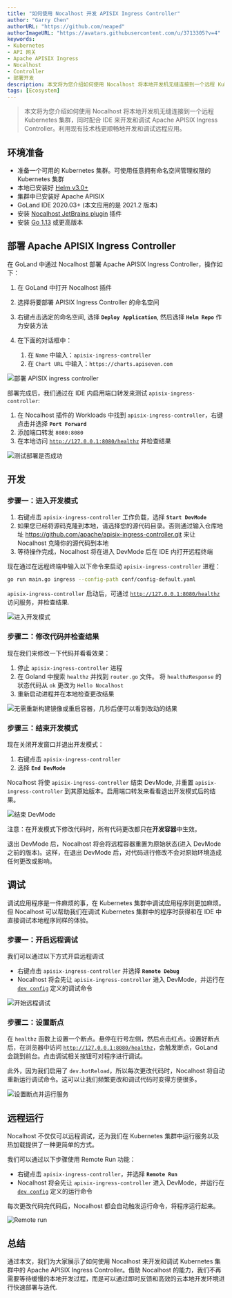 ```yaml
---
title: "如何使用 Nocalhost 开发 APISIX Ingress Controller"
author: "Garry Chen"
authorURL: "https://github.com/neaped"
authorImageURL: "https://avatars.githubusercontent.com/u/3713305?v=4"
keywords: 
- Kubernetes
- API 网关
- Apache APISIX Ingress
- Nocalhost
- Controller
- 部署开发
description: 本文将为您介绍如何使用 Nocalhost 将本地开发机无缝连接到一个远程 Kubernetes 集群，同时配合 IDE 来开发和调试 Apache APISIX Ingress Controller。
tags: [Ecosystem]
---
```


> 本文将为您介绍如何使用 Nocalhost 将本地开发机无缝连接到一个远程 Kubernetes 集群，同时配合 IDE 来开发和调试 Apache APISIX Ingress Controller。利用现有技术栈更顺畅地开发和调试远程应用。

<!--truncate-->

## 环境准备

- 准备一个可用的 Kubernetes 集群。可使用任意拥有命名空间管理权限的 Kubernetes 集群
- 本地已安装好 [Helm v3.0+](https://helm.sh)
- 集群中已安装好 Apache APISIX
- GoLand IDE 2020.03+ (本文应用的是 2021.2 版本)
- 安装 [Nocalhost JetBrains plugin](https://nocalhost.dev/zh-CN/docs/installation#install-jetbrains-plugin) 插件
- 安装 [Go 1.13](https://golang.org/dl/) 或更高版本

## 部署 Apache APISIX Ingress Controller

在 GoLand 中通过 Nocalhost 部署 Apache APISIX Ingress Controller，操作如下：

1. 在 GoLand 中打开 Nocalhost 插件
2. 选择将要部署 APISIX Ingress Controller 的命名空间
3. 右键点击选定的命名空间, 选择 **`Deploy Application`**, 然后选择 **`Helm Repo`** 作为安装方法
4. 在下面的对话框中：

    1. 在 `Name` 中输入：`apisix-ingress-controller`
    2. 在 `Chart URL` 中输入：`https://charts.apiseven.com`

![部署 APISIX ingress controller](https://static.apiseven.com/202108/1637131316244-f1a58c88-8628-4918-a4c4-1ad287742fd0.gif)

部署完成后，我们通过在 IDE 内启用端口转发来测试 `apisix-ingress-controller`:

1. 在 Nocalhost 插件的 Workloads 中找到 `apisix-ingress-controller`，右键点击并选择 **`Port Forward`**
2. 添加端口转发 `8080:8080`
3. 在本地访问 [`http://127.0.0.1:8080/healthz`](http://127.0.0.1:8080/healthz) 并检查结果

![测试部署是否成功](https://static.apiseven.com/202108/1637131450462-842c3baf-b7a4-4598-be0b-27486bf1cf28.gif)

## 开发

### 步骤一：进入开发模式

1. 右键点击 `apisix-ingress-controller` 工作负载，选择 **`Start DevMode`**
2. 如果您已经将源码克隆到本地，请选择您的源代码目录。否则通过输入仓库地址 https://github.com/apache/apisix-ingress-controller.git 来让 Nocalhost 克隆你的源代码到本地
3. 等待操作完成，Nocalhost 将在进入 DevMode 后在 IDE 内打开远程终端

现在通过在远程终端中输入以下命令来启动 `apisix-ingress-controller` 进程：

```bash
go run main.go ingress --config-path conf/config-default.yaml
```

`apisix-ingress-controller` 启动后，可通过 [`http://127.0.0.1:8080/healthz`](http://127.0.0.1:8080/healthz) 访问服务，并检查结果.

![进入开发模式](https://static.apiseven.com/202108/1637131513751-b9184c10-4da3-4ab2-b403-56ae2360704a.gif)

### 步骤二：修改代码并检查结果

现在我们来修改一下代码并看看效果：

1. 停止 `apisix-ingress-controller` 进程
2. 在 Goland 中搜索 `healthz` 并找到 `router.go` 文件。 将 `healthzResponse` 的状态代码从 `ok` 更改为 `Hello Nocalhost`
3. 重新启动进程并在本地检查更改结果

![无需重新构建镜像或重启容器，几秒后便可以看到改动的结果](https://static.apiseven.com/202108/1637131699629-a0766f66-0faa-4bf8-9013-284e5f2bdd57.gif)

### 步骤三：结束开发模式

现在关闭开发窗口并退出开发模式：

1. 右键点击 `apisix-ingress-controller`
2. 选择 **`End DevMode`**

Nocalhost 将使 `apisix-ingress-controller` 结束 DevMode, 并重置 `apisix-ingress-controller` 到其原始版本。启用端口转发来看看退出开发模式后的结果。

![结束 DevMode](https://static.apiseven.com/202108/1637131766524-dba7b756-ae0b-42d1-8ff0-6ac14059ce11.gif)

注意：在开发模式下修改代码时，所有代码更改都只在**开发容器**中生效。

退出 DevMode 后，Nocalhost 将会将远程容器重置为原始状态(进入 DevMode 之前的版本)。这样，在退出 DevMode 后，对代码进行修改不会对原始环境造成任何更改或影响。

## 调试

调试应用程序是一件麻烦的事，在 Kubernetes 集群中调试应用程序则更加麻烦。但 Nocalhost 可以帮助我们在调试 Kubernetes 集群中的程序时获得和在 IDE 中直接调试本地程序同样的体验。

### 步骤一：开启远程调试

我们可以通过以下方式开启远程调试

- 右键点击 `apisix-ingress-controller` 并选择 **`Remote Debug`**
- Nocalhost 将会先让 `apisix-ingress-controller` 进入 DevMode，并运行在 [`dev config`](https://nocalhost.dev/zh-CN/docs/config/config-develop) 定义的调试命令

![开始远程调试](https://static.apiseven.com/202108/1637132327260-7bba1d81-cf70-4982-9a07-51cc379e6bea.gif)

### 步骤二：设置断点

在 `healthz` 函数上设置一个断点。悬停在行号左侧，然后点击红点。设置好断点后，在浏览器中访问 [`http://127.0.0.1:8080/healthz`](http://127.0.0.1:8080/healthz)，会触发断点，GoLand 会跳到前台。点击调试相关按钮可对程序进行调试。

此外，因为我们启用了 `dev.hotReload`，所以每次更改代码时，Nocalhost 将自动重新运行调试命令。这可以让我们频繁更改和调试代码时变得方便很多。

![设置断点并运行服务](https://static.apiseven.com/202108/1637132455552-86f44c0c-94d1-4ad9-a79d-0e2c6957d60b.gif)

## 远程运行

Nocalhost 不仅仅可以远程调试，还为我们在 Kubernetes 集群中运行服务以及热加载提供了一种更简单的方式。

我们可以通过以下步骤使用 Remote Run 功能：

- 右键点击 `apisix-ingress-controller`，并选择 **`Remote Run`**
- Nocalhost 将会先让 `apisix-ingress-controller` 进入 DevMode，并运行在 [`dev config`](https://nocalhost.dev/zh-CN/docs/config/config-develop) 定义的运行命令

每次更改代码完代码后，Nocalhost 都会自动触发运行命令，将程序运行起来。

![Remote run](https://static.apiseven.com/202108/1637133046432-84810667-c3ee-4d71-8a33-eb1833fd9ce2.gif)

## 总结

通过本文，我们为大家展示了如何使用 Nocalhost 来开发和调试 Kubernetes 集群中的 Apache APISIX Ingress Controller。借助 Nocalhost 的能力，我们不再需要等待缓慢的本地开发过程，而是可以通过即时反馈和高效的云本地开发环境进行快速部署与迭代.
